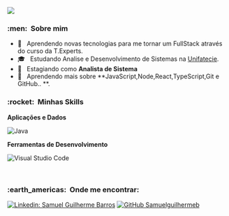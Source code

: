 
![](https://komarev.com/ghpvc/?username=VanessaSwerts&color=006bed)

<h3> :men: &nbsp;Sobre mim </h3>

- 🤔 &nbsp; Aprendendo novas tecnologias para me tornar um FullStack através do curso da T.Experts.
- 🎓 &nbsp; Estudando Analise e Desenvolvimento de Sistemas na <a href="https://unifatecie.edu.br/">Unifatecie</a>.
- 💼 &nbsp; Estagiando como **Analista de Sistema**
- 🌱 &nbsp; Aprendendo mais sobre **JavaScript,Node,React,TypeScript,Git e GitHub.. **.

<h3> :rocket: &nbsp;Minhas Skills </h3>

**Aplicações e Dados**

  ![Java](https://img.shields.io/badge/-Java-333333?style=flat&logo=Java&logoColor=007396)

**Ferramentas de Desenvolvimento**

  ![Visual Studio Code](https://img.shields.io/badge/-Visual%20Studio%20Code-333333?style=flat&logo=visual-studio-code&logoColor=007ACC)

<br/>

<h3> :earth_americas: &nbsp;Onde me encontrar: </h3> 

[![Linkedin: Samuel Guilherme Barros](https://img.shields.io/badge/-USERNAME-blue?style=flat-square&logo=Linkedin&logoColor=white&link=https://www.linkedin.com/in/samuel-guilherme-barros-0226801b8/)](https://www.linkedin.com/in/samuel-guilherme-barros-0226801b8/)
[![GitHub Samuelguilhermeb]( https://img.shields.io/github/followers/VanessaSwerts?label=follow&style=social)](https://github.com/Samuelguilhermeb)

